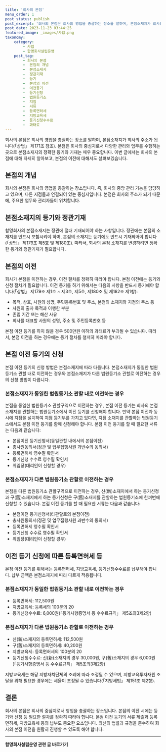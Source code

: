 ```yaml
---
title: '회사의 본점'
menu_order: 1
post_status: publish
post_excerpt: '회사의 본점은 회사의 영업을 총괄하는 장소를 말하며, 본점소재지가 회사의 주소가 됩니다  상법  제171조 참조 . 본점은 회사의 중심지로서 다양한 관리와 업무를 수행하는 곳으로 본점소재지의 정확한 등기와 기재는 매우 중요합니다. 이번 글에서는 회사의 본점에 대해 자세히 알아보고, 본점의 이전에 대해서도 살펴보겠습니다.'
post_date: 2023-11-23 03:44:25
featured_image: _images/사업.png
taxonomy:
    category:
        - 사업
        - 합명회사설립운영
    post_tag:
        - 회사의 본점
        -  본점의 개념
        -  본점소재지
        -  정관기재
        -  등기
        -  본점의 이전
        -  이전등기
        -  등기신청
        -  법원등기소
        -  지점
        -  서류
        -  등록면허세
        -  지방교육세
        -  등기신청수수료
        -  과태료
---
```



회사의 본점은 회사의 영업을 총괄하는 장소를 말하며, 본점소재지가 회사의 주소가 됩니다(「상법」 제171조 참조). 본점은 회사의 중심지로서 다양한 관리와 업무를 수행하는 곳으로 본점소재지의 정확한 등기와 기재는 매우 중요합니다. 이번 글에서는 회사의 본점에 대해 자세히 알아보고, 본점의 이전에 대해서도 살펴보겠습니다.

## 본점의 개념

회사의 본점은 회사의 영업을 총괄하는 장소입니다. 즉, 회사의 중앙 관리 기능을 담당하고 있으며, 다른 지점들과 연결되어 있는 중심지입니다. 본점은 회사의 주소가 되기 때문에, 주요한 업무와 관리자들이 위치합니다.

## 본점소재지의 등기와 정관기재

합명회사의 본점소재지는 정관에 절대 기재되어야 하는 사항입니다. 정관에는 본점의 소재지를 반드시 포함시켜야 하며, 본점의 소재지는 등기에도 반드시 기재되어야 합니다(「상법」 제179조 제5호 및 제180조). 따라서, 회사의 본점 소재지를 변경하려면 정확한 등기와 정관기재가 필요합니다.

## 본점의 이전

회사가 본점을 이전하는 경우, 이전 절차를 정확히 따라야 합니다. 본점 이전에는 등기와 신청 절차가 필요합니다. 이전 등기를 하기 위해서는 다음의 사항을 반드시 등기해야 합니다(「상법」 제179조 제1호 ~ 제3호, 제5호, 제180조 및 제182조 제1항):

- 목적, 상호, 사원의 성명, 주민등록번호 및 주소, 본점의 소재지와 지점의 주소 등
- 사원의 출자 목적과 이행한 부분
- 존립 기간 또는 해산 사유
- 회사를 대표할 사원의 성명, 주소 및 주민등록번호 등

본점 이전 등기를 하지 않을 경우 500만원 이하의 과태료가 부과될 수 있습니다. 따라서, 본점 이전을 하는 경우에는 등기 절차를 철저히 따라야 합니다.

## 본점 이전 등기의 신청

본점 이전 등기의 신청 방법은 본점소재지에 따라 다릅니다. 본점소재지가 동일한 법원등기소 관할 내로 이전하는 경우와 본점소재지가 다른 법원등기소 관할로 이전하는 경우의 신청 방법이 다릅니다.

### 본점소재지가 동일한 법원등기소 관할 내로 이전하는 경우

본점을 동일한 법원등기소 관할구역으로 이전하는 경우, 본점 이전 등기는 회사의 본점소재지를 관할하는 법원등기소에서 이전 등기를 신청해야 합니다. 만약 본점 이전과 동시에 지점을 설치하여 지점 등기부를 가지고 있다면, 지점 소재지를 관할하는 법원등기소에서도 본점 이전 등기를 함께 신청해야 합니다. 본점 이전 등기를 할 때 필요한 서류는 다음과 같습니다:

- 본점이전 등기신청서(동일관할 내에서의 본점이전)
- 총사원동의서(정관 및 업무집행사원 과반수의 동의서)
- 등록면허세 영수필 확인서
- 등기신청 수수료 영수필 확인서
- 위임장(대리인이 신청할 경우)

### 본점소재지가 다른 법원등기소 관할로 이전하는 경우

본점을 다른 법원등기소 관할구역으로 이전하는 경우, 신(新)소재지에서 하는 등기신청과 구(舊)소재지에서 하는 등기신청은 구(舊)소재지를 관할하는 법원등기소에 한꺼번에 신청할 수 있습니다. 본점 이전 등기를 할 때 필요한 서류는 다음과 같습니다:

- 본점이전 등기신청서(타관할로의 본점이전)
- 총사원동의서(정관 및 업무집행사원 과반수의 동의서)
- 등록면허세 영수필 확인서
- 등기신청 수수료 영수필 확인서
- 위임장(대리인이 신청할 경우)

## 이전 등기 신청에 따른 등록면허세 등

본점 이전 등기를 위해서는 등록면허세, 지방교육세, 등기신청수수료를 납부해야 합니다. 납부 금액은 본점소재지에 따라 다르게 적용됩니다.

### 본점소재지가 동일한 법원등기소 관할 내로 이전하는 경우

- 등록면허세: 112,500원
- 지방교육세: 등록세의 100분의 20
- 등기신청수수료: 6,000원(「등기사항증명서 등 수수료규칙」 제5조의3제2항)

### 본점소재지가 다른 법원등기소 관할로 이전하는 경우

- 신(新)소재지의 등록면허세: 112,500원
- 구(舊)소재지의 등록면허세: 40,200원
- 지방교육세: 등록면허세의 100분의 20
- 등기신청수수료: 신(新)소재지의 경우 30,000원, 구(舊)소재지의 경우 6,000원(「등기사항증명서 등 수수료규칙」 제5조의3제2항)

지방교육세는 해당 지방자치단체의 조례에 따라 조정될 수 있으며, 지방교육투자재원 조달을 위해 필요한 경우에는 세율이 조정될 수 있습니다(「지방세법」 제151조 제2항).

## 결론

회사의 본점은 회사의 중심지로서 영업을 총괄하는 장소입니다. 본점의 이전 시에는 등기와 신청 등 필요한 절차를 정확히 따라야 합니다. 본점 이전 등기의 서류 제출과 등록면허세, 지방교육세 등의 납부도 중요한 요소입니다. 최신의 법률과 규정을 준수하여 회사의 본점 이전을 원활히 진행할 수 있도록 해야 합니다.
<!-- wp:separator -->
<hr class="wp-block-separator has-alpha-channel-opacity"/>
<!-- /wp:separator -->

<!-- wp:group {"backgroundColor":"base","layout":{"type":"constrained"}} -->
<div class="wp-block-group has-base-background-color has-background"><!-- wp:paragraph {"align":"center","fontSize":"medium"} -->
<p class="has-text-align-center has-large-font-size"><strong>합명회사설립운영 관련 글 바로가기</strong></p>
<!-- /wp:paragraph -->


<!-- wp:latest-posts
{"categories":[{"id":27389,"count":19,"description":"","link":"https://uknowlaw.com/category/%ed%95%a9%eb%aa%85%ed%9a%8c%ec%82%ac%ec%84%a4%eb%a6%bd%ec%9a%b4%ec%98%81/","name":"합명회사설립운영","slug":"합명회사설립운영","taxonomy":"category","parent":0,"meta":[],"_links":{"self":[{"href":"https://uknowlaw.com/wp-json/wp/v2/categories/27389"}],"collection":[{"href":"https://uknowlaw.com/wp-json/wp/v2/categories"}],"about":[{"href":"https://uknowlaw.com/wp-json/wp/v2/taxonomies/category"}],"wp:post_type":[{"href":"https://uknowlaw.com/wp-json/wp/v2/posts?categories=27389"}],"curies":[{"name":"wp","href":"https://api.w.org/{rel}","templated":true}]}}],"postsToShow":100,"excerptLength":28,"postLayout":"grid","columns":2,"featuredImageAlign":"left","featuredImageSizeSlug":"large","fontSize":"small"} /--></div>
<!-- /wp:group -->